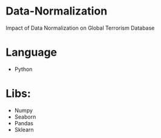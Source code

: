 # Data-Normalization
Impact of Data Normalization on Global Terrorism Database


# Language
  * Python

# Libs:
  * Numpy
  * Seaborn
  * Pandas
  * Sklearn
